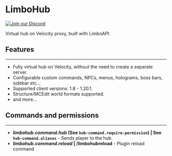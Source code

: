 # LimboHub

[![Join our Discord](https://img.shields.io/discord/775778822334709780.svg?logo=discord&label=Discord)](https://ely.su/discord)

Virtual hub on Velocity proxy, built with LimboAPI.

## Features

---

 - Fully virtual hub on Velocity, without the need to create a separate server.
 - Configurable custom commands, NPCs, menus, holograms, boss bars, sidebar etc...
 - Supported client versions: 1.8 - 1.20.1.
 - Structure/MCEdit world formats supported.
 - and more...

## Commands and permissions

---

- ***limbohub.command.hub* (See `hub-command.require-permission`) | See `hub-command.aliases`** - Sends player to the hub.
- ***limbohub.command.reload* | /limbohubreload** - Plugin reload command
